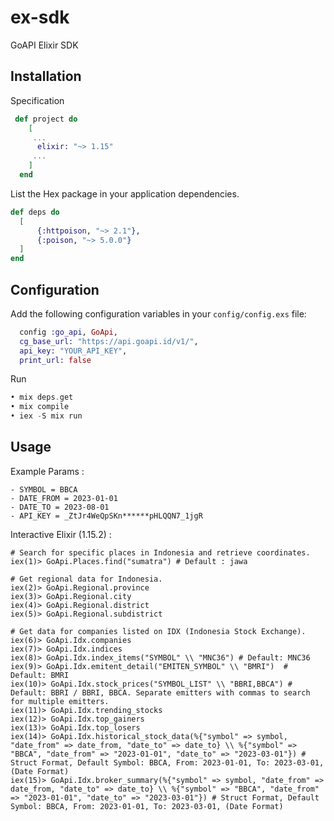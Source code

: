 # ex-sdk
GoAPI Elixir SDK



## Installation
Specification
```elixir
 def project do
    [
     ...
      elixir: "~> 1.15"
     ...
    ]
  end
```
List the Hex package in your application dependencies.

```elixir
def deps do
  [
      {:httpoison, "~> 2.1"},
      {:poison, "~> 5.0.0"}
  ]
end
```


## Configuration

Add the following configuration variables in your `config/config.exs` file:

```elixir
  config :go_api, GoApi,
  cg_base_url: "https://api.goapi.id/v1/",
  api_key: "YOUR_API_KEY",
  print_url: false

```

Run

```elixir
• mix deps.get
• mix compile
• iex -S mix run 
```


## Usage


Example Params : 
```
- SYMBOL = BBCA
- DATE_FROM = 2023-01-01
- DATE_TO = 2023-08-01
- API_KEY = _ZtJr4WeQpSKn******pHLQQN7_1jgR
```

Interactive Elixir (1.15.2) :
```shell
# Search for specific places in Indonesia and retrieve coordinates.
iex(1)> GoApi.Places.find("sumatra") # Default : jawa

# Get regional data for Indonesia.
iex(2)> GoApi.Regional.province  
iex(3)> GoApi.Regional.city  
iex(4)> GoApi.Regional.district  
iex(5)> GoApi.Regional.subdistrict

# Get data for companies listed on IDX (Indonesia Stock Exchange).  
iex(6)> GoApi.Idx.companies
iex(7)> GoApi.Idx.indices    
iex(8)> GoApi.Idx.index_items("SYMBOL" \\ "MNC36") # Default: MNC36
iex(9)> GoApi.Idx.emitent_detail("EMITEN_SYMBOL" \\ "BMRI")  # Default: BMRI
iex(10)> GoApi.Idx.stock_prices("SYMBOL_LIST" \\ "BBRI,BBCA") # Default: BBRI / BBRI, BBCA. Separate emitters with commas to search for multiple emitters.
iex(11)> GoApi.Idx.trending_stocks
iex(12)> GoApi.Idx.top_gainers
iex(13)> GoApi.Idx.top_losers
iex(14)> GoApi.Idx.historical_stock_data(%{"symbol" => symbol, "date_from" => date_from, "date_to" => date_to} \\ %{"symbol" => "BBCA", "date_from" => "2023-01-01", "date_to" => "2023-03-01"}) # Struct Format, Default Symbol: BBCA, From: 2023-01-01, To: 2023-03-01, (Date Format)
iex(15)> GoApi.Idx.broker_summary(%{"symbol" => symbol, "date_from" => date_from, "date_to" => date_to} \\ %{"symbol" => "BBCA", "date_from" => "2023-01-01", "date_to" => "2023-03-01"}) # Struct Format, Default Symbol: BBCA, From: 2023-01-01, To: 2023-03-01, (Date Format)
```


